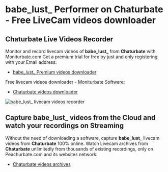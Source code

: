 # babe_lust_ Performer on Chaturbate - Free LiveCam videos downloader

## Chaturbate Live Videos Recorder

Monitor and record livecam videos of **babe_lust_** from **Chaturbate** with Moniturbate.com
Get a premium trial for free by just and only registering with your Email address:
* [babe_lust_ Premium videos downloader](https://moniturbate.com/request-demo-licence-key.html)

Free livecam videos downloader - Moniturbate Software:
* [Chaturbate videos downloader](https://moniturbate.com/moniturbate-download-software.html)

![babe_lust_ livecam videos recorder](https://peachurnet.com/templates/moniturbate-software.png)


## Capture babe_lust_ videos from the Cloud and watch your recordings on Streaming

Without the need of downloading a software, capture **babe_lust_** livecam videos from **Chaturbate** 100% online.
Watch Livecam archives from **Chaturbate** unlimitedly from thousands of existing recordings, only on Peachurbate.com and its websites network:
* [Chaturbate videos archives](https://peachurnet.com/)